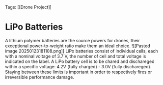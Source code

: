 Tags: [[Drone Project]]

# LiPo Batteries
A lithium polymer batteries are the source powers for drones, their exceptional power-to-weight ratio make them an ideal choice.
![[Pasted image 20250123181108.png]]
LiPo batteries consist of individual cells, each with a nominal voltage of 3.7 V, the number of cell and total voltage is indicated on the label. 
A LiPo battery cell is to be chared and dischareged within a specific voltage: 4.2V (fully charged) - 3.0V (fully dischareged). Staying between these limits is important in order to respectively fires or irreversible performance damage.
